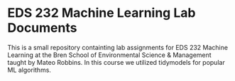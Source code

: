 # EDS 232 Machine Learning Lab Documents

This is a small repository containting lab assignments for EDS 232 Machine Learning at the Bren School of Environmental Science & Management taught by Mateo Robbins. In this course we utilized tidymodels for popular ML algorithms.
 
